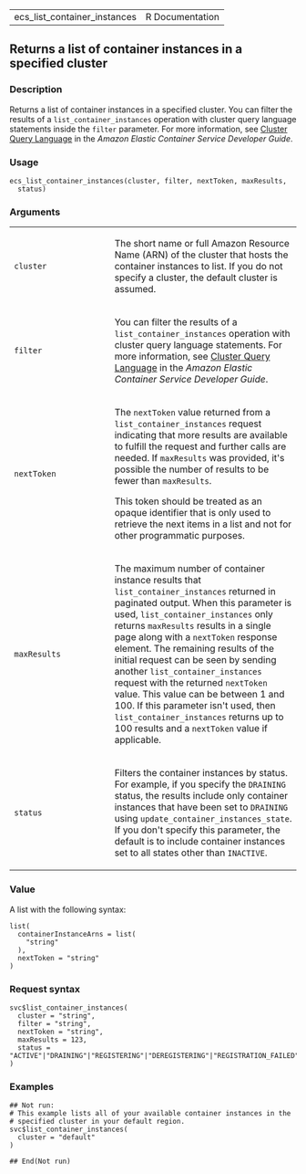 <table style="width: 100%;">
<tbody>
<tr class="odd">
<td>ecs_list_container_instances</td>
<td style="text-align: right;">R Documentation</td>
</tr>
</tbody>
</table>

## Returns a list of container instances in a specified cluster

### Description

Returns a list of container instances in a specified cluster. You can
filter the results of a `list_container_instances` operation with
cluster query language statements inside the `filter` parameter. For
more information, see [Cluster Query
Language](https://docs.aws.amazon.com/AmazonECS/latest/developerguide/cluster-query-language.html)
in the *Amazon Elastic Container Service Developer Guide*.

### Usage

    ecs_list_container_instances(cluster, filter, nextToken, maxResults,
      status)

### Arguments

<table>
<colgroup>
<col style="width: 35%" />
<col style="width: 65%" />
</colgroup>
<tbody>
<tr class="odd">
<td><code
id="ecs_list_container_instances_:_cluster">cluster</code></td>
<td><p>The short name or full Amazon Resource Name (ARN) of the cluster
that hosts the container instances to list. If you do not specify a
cluster, the default cluster is assumed.</p></td>
</tr>
<tr class="even">
<td><code id="ecs_list_container_instances_:_filter">filter</code></td>
<td><p>You can filter the results of a
<code>list_container_instances</code> operation with cluster query
language statements. For more information, see <a
href="https://docs.aws.amazon.com/AmazonECS/latest/developerguide/cluster-query-language.html">Cluster
Query Language</a> in the <em>Amazon Elastic Container Service Developer
Guide</em>.</p></td>
</tr>
<tr class="odd">
<td><code
id="ecs_list_container_instances_:_nextToken">nextToken</code></td>
<td><p>The <code>nextToken</code> value returned from a
<code>list_container_instances</code> request indicating that more
results are available to fulfill the request and further calls are
needed. If <code>maxResults</code> was provided, it's possible the
number of results to be fewer than <code>maxResults</code>.</p>
<p>This token should be treated as an opaque identifier that is only
used to retrieve the next items in a list and not for other programmatic
purposes.</p></td>
</tr>
<tr class="even">
<td><code
id="ecs_list_container_instances_:_maxResults">maxResults</code></td>
<td><p>The maximum number of container instance results that
<code>list_container_instances</code> returned in paginated output. When
this parameter is used, <code>list_container_instances</code> only
returns <code>maxResults</code> results in a single page along with a
<code>nextToken</code> response element. The remaining results of the
initial request can be seen by sending another
<code>list_container_instances</code> request with the returned
<code>nextToken</code> value. This value can be between 1 and 100. If
this parameter isn't used, then <code>list_container_instances</code>
returns up to 100 results and a <code>nextToken</code> value if
applicable.</p></td>
</tr>
<tr class="odd">
<td><code id="ecs_list_container_instances_:_status">status</code></td>
<td><p>Filters the container instances by status. For example, if you
specify the <code>DRAINING</code> status, the results include only
container instances that have been set to <code>DRAINING</code> using
<code>update_container_instances_state</code>. If you don't specify this
parameter, the default is to include container instances set to all
states other than <code>INACTIVE</code>.</p></td>
</tr>
</tbody>
</table>

### Value

A list with the following syntax:

    list(
      containerInstanceArns = list(
        "string"
      ),
      nextToken = "string"
    )

### Request syntax

    svc$list_container_instances(
      cluster = "string",
      filter = "string",
      nextToken = "string",
      maxResults = 123,
      status = "ACTIVE"|"DRAINING"|"REGISTERING"|"DEREGISTERING"|"REGISTRATION_FAILED"
    )

### Examples

    ## Not run: 
    # This example lists all of your available container instances in the
    # specified cluster in your default region.
    svc$list_container_instances(
      cluster = "default"
    )

    ## End(Not run)
